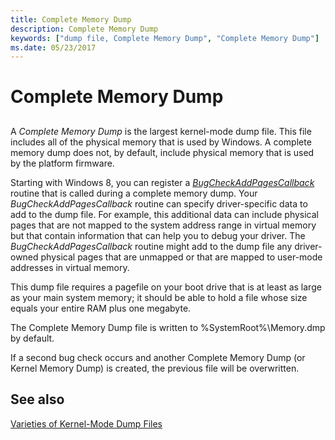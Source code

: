 ```yaml
---
title: Complete Memory Dump
description: Complete Memory Dump
keywords: ["dump file, Complete Memory Dump", "Complete Memory Dump"]
ms.date: 05/23/2017
---
```


# Complete Memory Dump


## <span id="ddk_complete_memory_dump_dbg"></span><span id="DDK_COMPLETE_MEMORY_DUMP_DBG"></span>


A *Complete Memory Dump* is the largest kernel-mode dump file. This file includes all of the physical memory that is used by Windows. A complete memory dump does not, by default, include physical memory that is used by the platform firmware.

Starting with Windows 8, you can register a [*BugCheckAddPagesCallback*](/windows-hardware/drivers/ddi/wdm/nc-wdm-kbugcheck_reason_callback_routine) routine that is called during a complete memory dump. Your *BugCheckAddPagesCallback* routine can specify driver-specific data to add to the dump file. For example, this additional data can include physical pages that are not mapped to the system address range in virtual memory but that contain information that can help you to debug your driver. The *BugCheckAddPagesCallback* routine might add to the dump file any driver-owned physical pages that are unmapped or that are mapped to user-mode addresses in virtual memory.

This dump file requires a pagefile on your boot drive that is at least as large as your main system memory; it should be able to hold a file whose size equals your entire RAM plus one megabyte.

The Complete Memory Dump file is written to %SystemRoot%\\Memory.dmp by default.

If a second bug check occurs and another Complete Memory Dump (or Kernel Memory Dump) is created, the previous file will be overwritten.

## <span id="related_topics"></span>See also


[Varieties of Kernel-Mode Dump Files](varieties-of-kernel-mode-dump-files.md)

 

